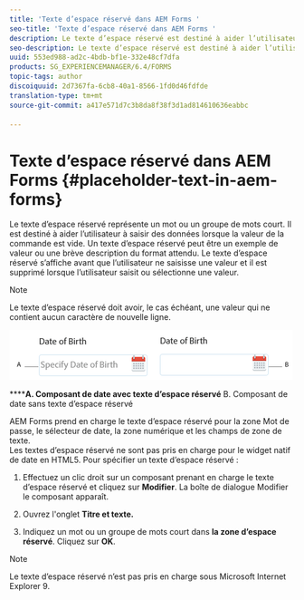 ```yaml
---
title: 'Texte d’espace réservé dans AEM Forms '
seo-title: 'Texte d’espace réservé dans AEM Forms '
description: Le texte d’espace réservé est destiné à aider l’utilisateur à saisir des données lorsque la valeur de la commande est vide. Il peut s’agir d’un exemple de valeur ou une brève description du format attendu.
seo-description: Le texte d’espace réservé est destiné à aider l’utilisateur à saisir des données lorsque la valeur de la commande est vide. Il peut s’agir d’un exemple de valeur ou une brève description du format attendu.
uuid: 553ed988-ad2c-4bdb-bf1e-332e48cf7dfa
products: SG_EXPERIENCEMANAGER/6.4/FORMS
topic-tags: author
discoiquuid: 2d7367fa-6cb8-40a1-8566-1fd0d46fdfde
translation-type: tm+mt
source-git-commit: a417e571d7c3b8da8f38f3d1ad814610636eabbc

---
```



# Texte d’espace réservé dans AEM Forms {#placeholder-text-in-aem-forms}

Le texte d’espace réservé représente un mot ou un groupe de mots court. Il est destiné à aider l’utilisateur à saisir des données lorsque la valeur de la commande est vide. Un texte d’espace réservé peut être un exemple de valeur ou une brève description du format attendu. Le texte d’espace réservé s’affiche avant que l’utilisateur ne saisisse une valeur et il est supprimé lorsque l’utilisateur saisit ou sélectionne une valeur.

>[!NOTE]
>
>Le texte d’espace réservé doit avoir, le cas échéant, une valeur qui ne contient aucun caractère de nouvelle ligne.

![Un composant de date avec et sans le texte d’espace réservé](assets/dat-picker-place-holder-text.png)

******A. Composant de date avec texte d’espace réservé** B. Composant de date sans texte d’espace réservé

AEM Forms prend en charge le texte d’espace réservé pour la zone Mot de passe, le sélecteur de date, la zone numérique et les champs de zone de texte.\
Les textes d’espace réservé ne sont pas pris en charge pour le widget natif de date en HTML5. Pour spécifier un texte d’espace réservé :

1. Effectuez un clic droit sur un composant prenant en charge le texte d’espace réservé et cliquez sur **Modifier**. La boîte de dialogue Modifier le composant apparaît.

1. Ouvrez l&#39;onglet **Titre et texte.**
1. Indiquez un mot ou un groupe de mots court dans **la zone d’espace réservé**. Cliquez sur **OK**.

>[!NOTE]
>
>Le texte d’espace réservé n’est pas pris en charge sous Microsoft Internet Explorer 9.


